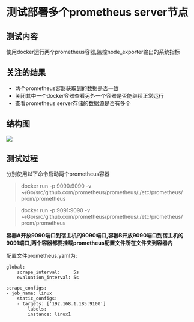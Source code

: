 # 测试部署多个prometheus server节点

## 测试内容

使用docker运行两个prometheus容器,监控node_exporter输出的系统指标

## 关注的结果

- 两个prometheus容器获取到的数据是否一致
- 关闭其中一个docker容器查看另外一个容器是否能继续正常运行
- 查看prometheus server存储的数据源是否有多个


## 结构图

![](https://raw.githubusercontent.com/lwhhhh/monitorDoc/master/asset/images/multiple_prometheus_server.png)

## 测试过程

分别使用以下命令启动两个prometheus容器

> docker run -p 9090:9090 -v ~/Go/src/github.com/prometheus/prometheus/:/etc/prometheus/ prom/prometheus

> docker run -p 9091:9090 -v ~/Go/src/github.com/prometheus/prometheus/:/etc/prometheus/ prom/prometheus
 
 **容器A开放9090端口到宿主机的9090端口,容器B开放9090端口到宿主机的9091端口,两个容器都要挂载prometheus配置文件所在文件夹到容器内**

 配置文件prometheus.yaml为:

    global:
        scrape_interval:     5s
        evaluation_interval: 5s

    scrape_configs:
    - job_name: linux
        static_configs:
        - targets: ['192.168.1.185:9100']
            labels:
            instance: linux1



        